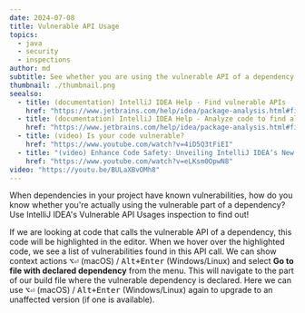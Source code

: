 ```yaml
---
date: 2024-07-08
title: Vulnerable API Usage
topics:
  - java
  - security
  - inspections
author: md
subtitle: See whether you are using the vulnerable API of a dependency.
thumbnail: ./thumbnail.png
seealso:
  - title: (documentation) IntelliJ IDEA Help - Find vulnerable APIs
    href: "https://www.jetbrains.com/help/idea/package-analysis.html#find-vulnerable-api"
  - title: (documentation) IntelliJ IDEA Help - Analyze code to find all vulnerable dependencies
    href: "https://www.jetbrains.com/help/idea/package-analysis.html#find-vulnerable-api"
  - title: (video) Is your code vulnerable?
    href: "https://www.youtube.com/watch?v=4iD5Q3tFiEI"
  - title: "(video) Enhance Code Safety: Unveiling IntelliJ IDEA’s New Exploitable Path Feature"
    href: "https://www.youtube.com/watch?v=eLKsm0OpwN8"
video: "https://youtu.be/BULaXBvOMh8"
---
```


When dependencies in your project have known vulnerabilities, how do you know whether you're actually using the vulnerable part of a dependency? Use IntelliJ IDEA's Vulnerable API Usages inspection to find out!

If we are looking at code that calls the vulnerable API of a dependency, this code will be highlighted in the editor. When we hover over the highlighted code, we see a list of vulnerabilities found in this API call.
We can show context actions <kbd>⌥⏎</kbd> (macOS) / <kbd>Alt+Enter</kbd> (Windows/Linux) and select **Go to file with declared dependency** from the menu. This will navigate to the part of our build file where the vulnerable dependency is declared. Here we can use <kbd>⌥⏎</kbd> (macOS) / <kbd>Alt+Enter</kbd> (Windows/Linux) again to upgrade to an unaffected version (if one is available).
